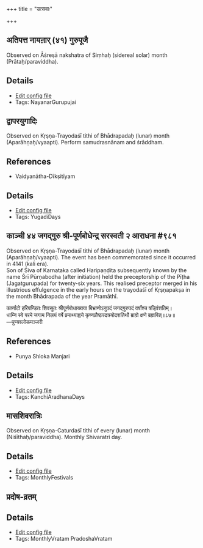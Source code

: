+++
title = "उत्सवाः"

+++
## अतिपत्त नायऩार् (४१) गुरुपूजै

Observed on Āśreṣā nakshatra of Siṃhaḥ (sidereal solar) month (Prātaḥ/paraviddha). 

## Details
- [Edit config file](https://github.com/sanskrit-coders/adyatithi/tree/master/mahApuruSha/nAyanAr/sidereal_solar_month/nakshatra/05/09/atipatta%20nAyan2Ar%20%2841%29%20gurupUjai.toml)
- Tags: NayanarGurupujai


## द्वापरयुगादिः

Observed on Kṛṣṇa-Trayodaśī tithi of Bhādrapadaḥ (lunar) month (Aparāhṇaḥ/vyaapti). Perform samudrasnānam and śrāddham.
## References
- Vaidyanātha-Dīkṣitīyam


## Details
- [Edit config file](https://github.com/sanskrit-coders/adyatithi/tree/master/time_focus/yugAdiH/lunar_month/tithi/06/28/dvAparayugAdiH.toml)
- Tags: YugadiDays


## काञ्ची ४४ जगद्गुरु श्री-पूर्णबोधेन्द्र सरस्वती २ आराधना #९८१

Observed on Kṛṣṇa-Trayodaśī tithi of Bhādrapadaḥ (lunar) month (Aparāhṇaḥ/vyaapti). The event has been commemorated since it occurred in 4141 (kali era).  
Son of Śiva of Karnataka called Haripaṇḍita subsequently known by the name Śrī Pūrṇabodha (after initiation) held the preceptorship of the Pīṭha (Jagatgurupada) for twenty-six years. This realised preceptor merged in his illustrious effulgence in the early hours on the trayodaśī of Kṛṣṇapakṣa in the month Bhādrapada of the year Pramāthī.

कार्णाटो हरिपण्डितः शिवसुतः श्रीपूर्णबोधाख्यया बिभ्राणोऽनुपदं जगद्गुरुपदं वर्षांश्च षड्विंशतिम्।  
धाम्नि स्वे परमे जगाम निलयं वर्षे प्रमाथ्याह्वये कृष्णप्रौष्ठपदत्रयोदशतिथौ ब्राह्मे क्षणे ब्रह्मवित्॥८७॥  
—पुण्यश्लोकमञ्जरी


## References
- Punya Shloka Manjari


## Details
- [Edit config file](https://github.com/sanskrit-coders/adyatithi/tree/master/mahApuruSha/kAnchI-maTha/lunar_month/tithi/06/28/kAJcI%2044%20jagadguru%20zrI~pUrNabOdhEndra%20sarasvatI%202%20ArAdhanA.toml)
- Tags: KanchiAradhanaDays


## मासशिवरात्रिः

Observed on Kṛṣṇa-Caturdaśī tithi of every (lunar) month (Niśīthaḥ/paraviddha). Monthly Shivaratri day.

## Details
- [Edit config file](https://github.com/sanskrit-coders/adyatithi/tree/master/devatA/shaiva/lunar_month/tithi/00/29/mAsazivarAtriH.toml)
- Tags: MonthlyFestivals


## प्रदोष-व्रतम्



## Details
- [Edit config file](https://github.com/sanskrit-coders/adyatithi/tree/master/time_focus/monthly/pradoSha/description_only/pradOSa-vratam.toml)
- Tags: MonthlyVratam PradoshaVratam

